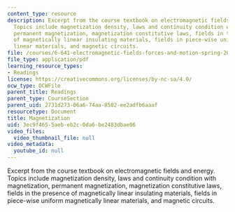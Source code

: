 ```yaml
---
content_type: resource
description: Excerpt from the course textbook on electromagnetic fields and energy.
  Topics include magnetization density, laws and continuity condition with magnetization,
  permanent magnetization, magnetization constitutive laws, fields in the presence
  of magnetically linear insulating materials, fields in piece-wise uniform magnetically
  linear materials, and magnetic circuits.
file: /courses/6-641-electromagnetic-fields-forces-and-motion-spring-2005/3ec9f4655aebeb2c0da6be2483dbae06_09.pdf
file_type: application/pdf
learning_resource_types:
- Readings
license: https://creativecommons.org/licenses/by-nc-sa/4.0/
ocw_type: OCWFile
parent_title: Readings
parent_type: CourseSection
parent_uid: 2731d273-06a6-74aa-8502-ee2adfb6aaaf
resourcetype: Document
title: Magnetization
uid: 3ec9f465-5aeb-eb2c-0da6-be2483dbae06
video_files:
  video_thumbnail_file: null
video_metadata:
  youtube_id: null
---
```

Excerpt from the course textbook on electromagnetic fields and energy. Topics include magnetization density, laws and continuity condition with magnetization, permanent magnetization, magnetization constitutive laws, fields in the presence of magnetically linear insulating materials, fields in piece-wise uniform magnetically linear materials, and magnetic circuits.